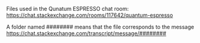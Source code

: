 Files used in the Qunatum ESPRESSO chat room: https://chat.stackexchange.com/rooms/117642/quantum-espresso 

A folder named ######## means that the file corresponds to the message https://chat.stackexchange.com/transcript/message/########
